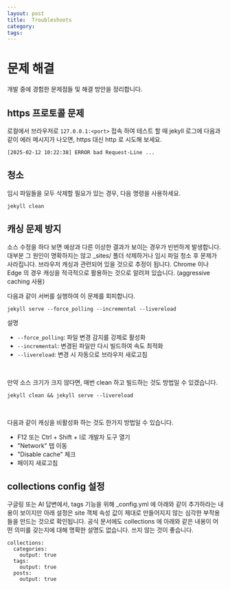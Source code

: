 ```yaml
---
layout: post
title:  Troubleshoots
category:
tags:
---
```



# 문제 해결

개발 중에 경험한 문제점들 및 해결 방안을 정리합니다.

## https 프로토콜 문제

로컬에서 브라우저로 `127.0.0.1:<port>` 접속 하여 테스트 할 때 jekyll 로그에 다음과 같이 에러 메시지가 나오면, https 대신 http 로 시도해 보세요.
```
[2025-02-12 10:22:38] ERROR bad Request-Line ...
```

## 청소

임시 파일들을 모두 삭제할 필요가 있는 경우, 다음 명령을 사용하세요.
```
jekyll clean
```

## 캐싱 문제 방지

소스 수정을 하다 보면 예상과 다른 이상한 결과가 보이는 경우가 빈번하게 발생합니다. 대부분 그 원인이 명확하지는 않고 _sites/ 폴더 삭제하거나 임시 파일 청소 후 문제가 사라집니다. 브라우저 캐싱과 관련되어 있을 것으로 추정이 됩니다. Chrome 이나 Edge 의 경우 캐싱을 적극적으로 활용하는 것으로 알려져 있습니다. (aggressive caching 사용)

다음과 같이 서버를 실행하여 이 문제를 회피합니다.

```
jekyll serve --force_polling --incremental --livereload
```
설명
- `--force_polling`: 파일 변경 감지를 강제로 활성화
- `--incremental`: 변경된 파일만 다시 빌드하여 속도 최적화
- `--livereload`: 변경 시 자동으로 브라우저 새로고침

<br>

만약 소스 크기가 크지 않다면, 매번 clean 하고 빌드하는 것도 방법일 수 있겠습니다.

```
jekyll clean && jekyll serve --livereload
```

<br>

다음과 같이 캐싱을 비활성화 하는 것도 한가지 방법일 수 있습니다.

- F12 또는 Ctrl + Shift + I로 개발자 도구 열기
- "Network" 탭 이동
- "Disable cache" 체크
- 페이지 새로고침

## collections config 설정

구글링 또는 AI 답변에서, tags 기능을 위해 _config.yml 에 아래와 같이 추가하라는 내용이 보이지만 아래 설정은 site 객체 속성 값이 제대로 만들어지지 않는 심각한 부작용들을 만드는 것으로 확인됩니다. 공식 문서에도 collections 에 아래와 같은 내용이 어떤 의미를 갖는지에 대해 명확한 설명도 없습니다. 쓰지 않는 것이 좋습니다.

```
collections:
  categories:
    output: true
  tags:
    output: true
  posts:
    output: true
```